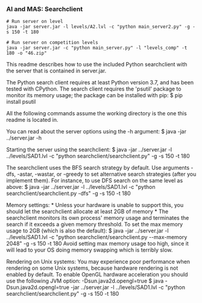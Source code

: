 ### AI and MAS: Searchclient

```
# Run server on level
java -jar server.jar -l levels/A2.lvl -c "python main_server2.py" -g -s 150 -t 180

# Run server on competition levels
java -jar server.jar -c "python main_server.py" -l "levels_comp" -t 180 -o "46.zip"

```















This readme describes how to use the included Python searchclient with the server that is contained in server.jar. 

The Python search client requires at least Python version 3.7, and has been tested with CPython.
The search client requires the 'psutil' package to monitor its memory usage; the package can be installed with pip:
    $ pip install psutil

All the following commands assume the working directory is the one this readme is located in.

You can read about the server options using the -h argument:
    $ java -jar ../server.jar -h

Starting the server using the searchclient:
    $ java -jar ../server.jar -l ../levels/SAD1.lvl -c "python searchclient/searchclient.py" -g -s 150 -t 180

The searchclient uses the BFS search strategy by default. Use arguments -dfs, -astar, -wastar, or -greedy to set alternative search strategies (after you implement them). For instance, to use DFS search on the same level as above:
    $ java -jar ../server.jar -l ../levels/SAD1.lvl -c "python searchclient/searchclient.py -dfs" -g -s 150 -t 180

Memory settings:
    * Unless your hardware is unable to support this, you should let the searchclient allocate at least 2GB of memory *
    The searchclient monitors its own process' memory usage and terminates the search if it exceeds a given memory threshold.
    To set the max memory usage to 2GB (which is also the default):
        $ java -jar ../server.jar -l ../levels/SAD1.lvl -c "python searchclient/searchclient.py --max-memory 2048" -g -s 150 -t 180
    Avoid setting max memory usage too high, since it will lead to your OS doing memory swapping which is terribly slow.

Rendering on Unix systems:
    You may experience poor performance when rendering on some Unix systems, because hardware rendering is not enabled by default.
    To enable OpenGL hardware acceleration you should use the following JVM option: -Dsun.java2d.opengl=true
        $ java -Dsun.java2d.opengl=true -jar ../server.jar -l ../levels/SAD1.lvl -c "python searchclient/searchclient.py" -g -s 150 -t 180

